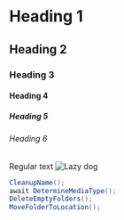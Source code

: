 # Heading 1
## Heading 2
### Heading 3
#### Heading 4
##### Heading 5
###### Heading 6
Regular text
![Lazy dog](https://cdn.pixabay.com/photo/2017/06/24/09/13/continental-bulldog-2437110_960_720.jpg)
```C#
CleanupName();
await DetermineMediaType();
DeleteEmptyFolders();
MoveFolderToLocation();
```
